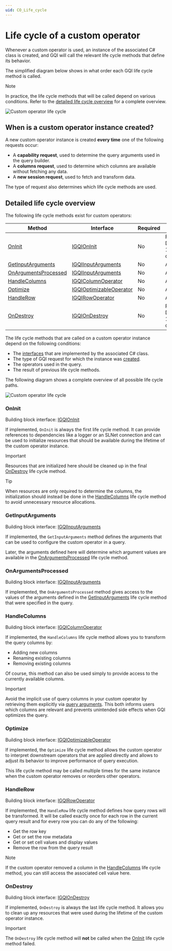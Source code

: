 ```yaml
---
uid: CO_Life_cycle
---
```


# Life cycle of a custom operator

Whenever a custom operator is used, an instance of the associated C# class is created, and GQI will call the relevant life cycle methods that define its behavior.

The simplified diagram below shows in what order each GQI life cycle method is called.

> [!NOTE]
> In practice, the life cycle methods that will be called depend on various conditions. Refer to the [detailed life cycle overview](#detailed-life-cycle-overview) for a complete overview.

![Custom operator life cycle](~/user-guide/images/GQI_CustomOperatorLifeCycle.png)

## When is a custom operator instance created?

A new custom operator instance is created **every time** one of the following requests occur:

- A **capability request**, used to determine the query arguments used in the query builder.
- A **columns request**, used to determine which columns are available without fetching any data.
- A **new session request**, used to fetch and transform data.

The type of request also determines which life cycle methods are used.

## Detailed life cycle overview

The following life cycle methods exist for custom operators:

| Method | Interface | Required | Availability |
|--|--|--|--|
| [OnInit](#oninit) | [IGQIOnInit](xref:GQI_IGQIOnInit) | No | From DataMiner 10.4.5/10.5.0 onwards<!-- RN 38959 --> |
| [GetInputArguments](#getinputarguments) | [IGQIInputArguments](xref:GQI_IGQIInputArguments) | No | Always |
| [OnArgumentsProcessed](#onargumentsprocessed) | [IGQIInputArguments](xref:GQI_IGQIInputArguments) | No | Always |
| [HandleColumns](#handlecolumns) | [IGQIColumnOperator](xref:GQI_IGQIColumnOperator) | No | Always |
| [Optimize](#optimize) | [IGQIOptimizableOperator](xref:GQI_IGQIOptimizableOperator) | No | Always |
| [HandleRow](#handlerow) | [IGQIRowOperator](xref:GQI_IGQIRowOperator) | No | Always |
| [OnDestroy](#ondestroy) | [IGQIOnDestroy](xref:GQI_IGQIOnDestroy) | No | From DataMiner 10.4.5/10.5.0 onwards<!-- RN 38959 --> |

The life cycle methods that are called on a custom operator instance depend on the following conditions:

- The [interfaces](xref:CO_Building_blocks) that are implemented by the associated C# class.
- The type of GQI request for which the instance was [created](#when-is-a-custom-operator-instance-created).
- The operators used in the query.
- The result of previous life cycle methods.

The following diagram shows a complete overview of all possible life cycle paths.

![Custom operator life cycle](~/user-guide/images/GQI_CustomOperatorLifeCycle2.png)

### OnInit

Building block interface: [IGQIOnInit](xref:GQI_IGQIOnInit)

If implemented, `OnInit` is always the first life cycle method. It can provide references to dependencies like a logger or an SLNet connection and can be used to initialize resources that should be available during the lifetime of the custom operator instance.

> [!IMPORTANT]
> Resources that are initialized here should be cleaned up in the final [OnDestroy](#ondestroy) life cycle method.

> [!TIP]
> When resources are only required to determine the columns, the initialization should instead be done in the [HandleColumns](#handlecolumns) life cycle method to avoid unnecessary resource allocations.

### GetInputArguments

Building block interface: [IGQIInputArguments](xref:GQI_IGQIInputArguments)

If implemented, the `GetInputArguments` method defines the arguments that can be used to configure the custom operator in a query.

Later, the arguments defined here will determine which argument values are available in the [OnArgumentsProcessed](#onargumentsprocessed) life cycle method.

### OnArgumentsProcessed

Building block interface: [IGQIInputArguments](xref:GQI_IGQIInputArguments)

If implemented, the `OnArgumentsProcessed` method gives access to the values of the arguments defined in the [GetInputArguments](#getinputarguments) life cycle method that were specified in the query.

### HandleColumns

Building block interface: [IGQIColumnOperator](xref:GQI_IGQIColumnOperator)

If implemented, the `HandleColumns` life cycle method allows you to transform the query columns by:

- Adding new columns
- Renaming existing columns
- Removing existing columns

Of course, this method can also be used simply to provide access to the currently available columns.

> [!IMPORTANT]
> Avoid the implicit use of query columns in your custom operator by retrieving them explicitly via [query arguments](xref:GQI_IGQIInputArguments). This both informs users which columns are relevant and prevents unintended side effects when GQI optimizes the query.

### Optimize

Building block interface: [IGQIOptimizableOperator](xref:GQI_IGQIOptimizableOperator)

If implemented, the `Optimize` life cycle method allows the custom operator to interpret downstream operators that are applied directly and allows to adjust its behavior to improve performance of query execution.

This life cycle method may be called multiple times for the same instance when the custom operator removes or reorders other operators.

### HandleRow

Building block interface: [IGQIRowOperator](xref:GQI_IGQIRowOperator)

If implemented, the `HandleRow` life cycle method defines how query rows will be transformed. It will be called exactly once for each row in the current query result and for every row you can do any of the following:

- Get the row key
- Get or set the row metadata
- Get or set cell values and display values
- Remove the row from the query result

> [!NOTE]
> If the custom operator removed a column in the [HandleColumns](#handlecolumns) life cycle method, you can still access the associated cell value here.

### OnDestroy

Building block interface: [IGQIOnDestroy](xref:GQI_IGQIOnDestroy)

If implemented, `OnDestroy` is always the last life cycle method. It allows you to clean up any resources that were used during the lifetime of the custom operator instance.

> [!IMPORTANT]
> The `OnDestroy` life cycle method will **not** be called when the [OnInit](#oninit) life cycle method failed.
